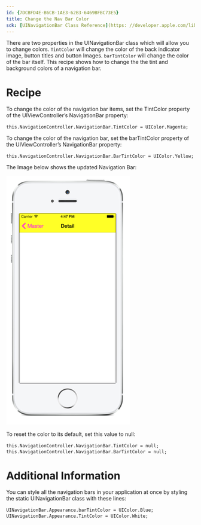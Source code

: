 ```yaml
---
id: {7DCBFD4E-B6CB-1AE3-62B3-6469BFBC73E5}  
title: Change the Nav Bar Color  
sdk: [UINavigationBar Class Reference](https: //developer.apple.com/library/ios/#documentation/UIKit/Reference/UINavigationBar_Class/Reference/UINavigationBar.html)  
---
```


There are two properties in the UINavigationBar class which will allow you to change colors. `TintColor` will change the color of the back indicator image, button titles and button Images. `barTintColor` will change the color of the bar itself. This recipe shows how to change the the tint and background colors of a navigation bar.

 <a name="Recipe" class="injected"></a>


# Recipe

To change the color of the navigation bar items, set the TintColor property of the
UIViewController’s NavigationBar property: 

```
this.NavigationController.NavigationBar.TintColor = UIColor.Magenta;
```

To change the color of the navigation bar, set the barTintColor property of the
UIViewController’s NavigationBar property: 

```
this.NavigationController.NavigationBar.BarTintColor = UIColor.Yellow;
```

The Image below shows the updated Navigation Bar: 

 [ ![](Images/NavBarImage.png)](Images/NavBarImage.png)

To reset the color to its default, set this value to null: 

```
this.NavigationController.NavigationBar.TintColor = null;
this.NavigationController.NavigationBar.BarTintColor = null;
```

 <a name="Additional_Information" class="injected"></a>


# Additional Information

You can style all the navigation bars in your application at once by styling the
static UINavigationBar class with these lines: 

```
UINavigationBar.Appearance.barTintColor = UIColor.Blue;
UINavigationBar.Appearance.TintColor = UIColor.White;
```